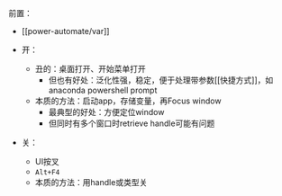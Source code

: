 前置：
- [[power-automate/var]]

- 开：
    - 丑的：桌面打开、开始菜单打开
      - 但也有好处：泛化性强，稳定，便于处理带参数[[快捷方式]]，如anaconda powershell prompt
    - 本质的方法：启动app，存储变量，再Focus window
      - 最典型的好处：方便定位window
      - 但同时有多个窗口时retrieve handle可能有问题
- 关：
  - UI按叉
  - `Alt+F4`
  - 本质的方法：用handle或类型关